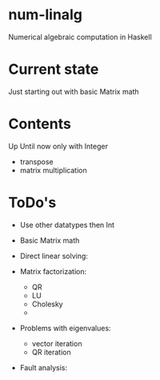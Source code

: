 # num-linalg
Numerical algebraic computation in Haskell

# Current state
Just starting out with basic Matrix math

# Contents
Up Until now only with Integer
- transpose
- matrix multiplication

# ToDo's
- Use other datatypes then Int
- Basic Matrix math
- Direct linear solving:

- Matrix factorization:
  - QR
  - LU
  - Cholesky
  -
  
- Problems with eigenvalues:
  - vector iteration
  - QR iteration
  
- Fault analysis:
